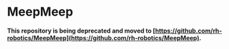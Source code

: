 # MeepMeep

**This repository is being deprecated and moved to [https://github.com/rh-robotics/MeepMeep](https://github.com/rh-robotics/MeepMeep).**